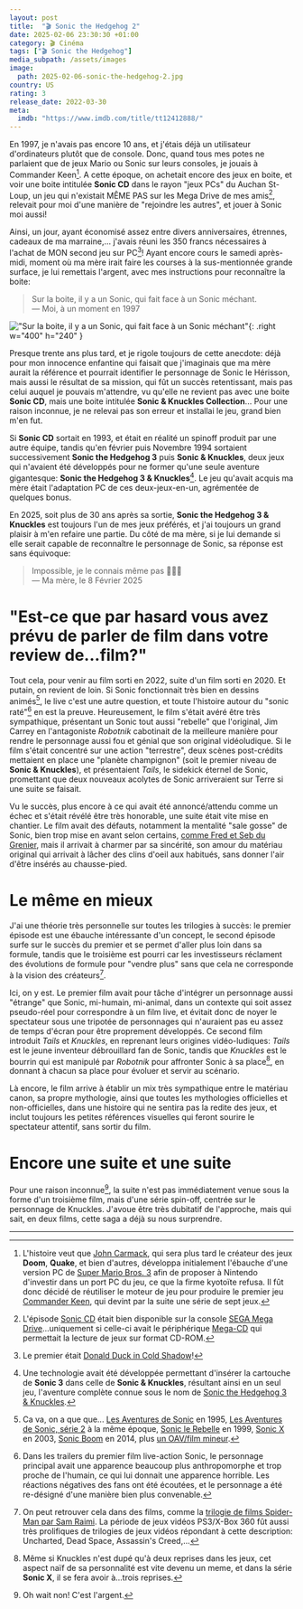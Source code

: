```yaml
---
layout: post
title:  "🎬 Sonic the Hedgehog 2"
date: 2025-02-06 23:30:30 +01:00
category: 🎬 Cinéma
tags: ["🎬 Sonic the Hedgehog"]
media_subpath: /assets/images
image:
  path: 2025-02-06-sonic-the-hedgehog-2.jpg
country: US
rating: 3
release_date: 2022-03-30
meta:
  imdb: "https://www.imdb.com/title/tt12412888/"
---
```


En 1997, je n'avais pas encore 10 ans, et j'étais déjà un utilisateur d'ordinateurs plutôt que de console. Donc, quand tous mes potes ne parlaient que de jeux Mario ou Sonic sur leurs consoles, je jouais à Commander Keen[^1]. A cette époque, on achetait encore des jeux en boite, et voir une boite intitulée **Sonic CD** dans le rayon "jeux PCs" du Auchan St-Loup, un jeu qui n'existait MÊME PAS sur les Mega Drive de mes amis[^2], relevait pour moi d'une manière de "rejoindre les autres", et jouer à Sonic moi aussi!

Ainsi, un jour, ayant économisé assez entre divers anniversaires, étrennes, cadeaux de ma marraine,... j'avais réuni les 350 francs nécessaires à l'achat de MON second jeu sur PC[^3]! Ayant encore cours le samedi après-midi, moment où ma mère irait faire les courses à la sus-mentionnée grande surface, je lui remettais l'argent, avec mes instructions pour reconnaître la boite:

> Sur la boite, il y a un Sonic, qui fait face à un Sonic méchant.   
> — Moi, à un moment en 1997

!["Sur la boite, il y a un Sonic, qui fait face à un Sonic méchant"](2025-02-06-sonic-vs-sonic.jpg){: .right w="400" h="240" }

Presque trente ans plus tard, et je rigole toujours de cette anecdote: déjà pour mon innocence enfantine qui faisait que j'imaginais que ma mère aurait la référence et pourrait identifier le personnage de Sonic le Hérisson, mais aussi le résultat de sa mission, qui fût un succès retentissant, mais pas celui auquel je pouvais m'attendre, vu qu'elle ne revient pas avec une boite **Sonic CD**, mais une boite intitulée **Sonic & Knuckles Collection**... Pour une raison inconnue, je ne relevai pas son erreur et installai le jeu, grand bien m'en fut.

Si **Sonic CD** sortait en 1993, et était en réalité un spinoff produit par une autre équipe, tandis qu'en février puis Novembre 1994 sortaient successivement **Sonic the Hedgehog 3** puis **Sonic & Knuckles**, deux jeux qui n'avaient été développés pour ne former qu'une seule aventure gigantesque: **Sonic the Hedgehog 3 & Knuckles**[^4]. Le jeu qu'avait acquis ma mère était l'adaptation PC de ces deux-jeux-en-un, agrémentée de quelques bonus.

En 2025, soit plus de 30 ans après sa sortie, **Sonic the Hedgehog 3 & Knuckles** est toujours l'un de mes jeux préférés, et j'ai toujours un grand plaisir à m'en refaire une partie. Du côté de ma mère, si je lui demande si elle serait capable de reconnaître le personnage de Sonic, sa réponse est sans équivoque:

> Impossible, je le connais même pas 🤣🤣😘   
> — Ma mère, le 8 Février 2025

# "Est-ce que par hasard vous avez prévu de parler de film dans votre review de...film?"

Tout cela, pour venir au film sorti en 2022, suite d'un film sorti en 2020. Et putain, on revient de loin. Si Sonic fonctionnait très bien en dessins animés[^5], le live c'est une autre question, et toute l'histoire autour du "sonic raté"[^6] en est la preuve. Heureusement, le film s'était avéré être très sympathique, présentant un Sonic tout aussi "rebelle" que l'original, Jim Carrey en l'antagoniste *Robotnik* cabotinait de la meilleure manière pour rendre le personnage aussi fou et génial que son original vidéoludique. Si le film s'était concentré sur une action "terrestre", deux scènes post-crédits mettaient en place une "planète champignon" (soit le premier niveau de **Sonic & Knuckles**), et présentaient *Tails*, le sidekick éternel de Sonic, promettant que deux nouveaux acolytes de Sonic arriveraient sur Terre si une suite se faisait.

Vu le succès, plus encore à ce qui avait été annoncé/attendu comme un échec et s'était révélé être très honorable, une suite était vite mise en chantier. Le film avait des défauts, notamment la mentalité "sale gosse" de Sonic, bien trop mise en avant selon certains, [<i class="fab fa-youtube"></i> comme Fred et Seb du Grenier](https://youtu.be/GhnsNUmtoOw), mais il arrivait à charmer par sa sincérité, son amour du matériau original qui arrivait à lâcher des clins d'oeil aux habitués, sans donner l'air d'être insérés au chausse-pied.

# Le même en mieux

J'ai une théorie très personnelle sur toutes les trilogies à succès: le premier épisode est une ébauche intéressante d'un concept, le second épisode surfe sur le succès du premier et se permet d'aller plus loin dans sa formule, tandis que le troisième est pourri car les investisseurs réclament des évolutions de formule pour "vendre plus" sans que cela ne corresponde à la vision des créateurs[^7].

Ici, on y est. Le premier film avait pour tâche d'intégrer un personnage aussi "étrange" que Sonic, mi-humain, mi-animal, dans un contexte qui soit assez pseudo-réel pour correspondre à un film live, et évitait donc de noyer le spectateur sous une tripotée de personnages qui n'auraient pas eu assez de temps d'écran pour être proprement développés. Ce second film introduit *Tails* et *Knuckles*, en reprenant leurs origines vidéo-ludiques: *Tails* est le jeune inventeur débrouillard fan de Sonic, tandis que *Knuckles* est le bourrin qui est manipulé par *Robotnik* pour affronter Sonic à sa place[^8], en donnant à chacun sa place pour évoluer et servir au scénario.

Là encore, le film arrive à établir un mix très sympathique entre le matériau canon, sa propre mythologie, ainsi que toutes les mythologies officielles et non-officielles, dans une histoire qui ne sentira pas la redite des jeux, et inclut toujours les petites références visuelles qui feront sourire le spectateur attentif, sans sortir du film.

# Encore une suite et une suite

Pour une raison inconnue[^9], la suite n'est pas immédiatement venue sous la forme d'un troisième film, mais d'une série spin-off, centrée sur le personnage de Knuckles. J'avoue être très dubitatif de l'approche, mais qui sait, en deux films, cette saga a déjà su nous surprendre.

* * *
[^1]: L'histoire veut que [<i class="fab fa-wikipedia-w"></i> John Carmack](https://fr.wikipedia.org/wiki/John_Carmack), qui sera plus tard le créateur des jeux **Doom**, **Quake**, et bien d'autres, développa initialement l'ébauche d'une version PC de [<i class="fab fa-wikipedia-w"></i> Super Mario Bros. 3](https://fr.wikipedia.org/wiki/Super_Mario_Bros._3) afin de proposer à Nintendo d'investir dans un port PC du jeu, ce que la firme kyotoïte refusa. Il fût donc décidé de réutiliser le moteur de jeu pour produire le premier jeu [<i class="fab fa-wikipedia-w"></i> Commander Keen](https://fr.wikipedia.org/wiki/Commander_Keen), qui devint par la suite une série de sept jeux.
[^2]: L'épisode [<i class="fab fa-wikipedia-w"></i> Sonic CD](https://fr.wikipedia.org/wiki/Sonic_CD) était bien disponible sur la console [<i class="fab fa-wikipedia-w"></i> SEGA Mega Drive](https://fr.wikipedia.org/wiki/Mega_Drive)...uniquement si celle-ci avait le périphérique [<i class="fab fa-wikipedia-w"></i> Mega-CD](https://fr.wikipedia.org/wiki/Mega-CD) qui permettait la lecture de jeux sur format CD-ROM.
[^3]: Le premier était [<i class="fab fa-wikipedia-w"></i> Donald Duck in Cold Shadow](https://fr.wikipedia.org/wiki/Donald_in_Maui_Mallard)!
[^4]: Une technologie avait été développée permettant d'insérer la cartouche de **Sonic 3** dans celle de **Sonic & Knuckles**, résultant ainsi en un seul jeu, l'aventure complète connue sous le nom de [<i class="fab fa-wikipedia-w"></i> Sonic the Hedgehog 3 & Knuckles](https://fr.wikipedia.org/wiki/Sonic_and_Knuckles#Sonic_the_Hedgehog_3_and_Knuckles).
[^5]: Ca va, on a que que... [<i class="fab fa-wikipedia-w"></i> Les Aventures de Sonic](https://fr.wikipedia.org/wiki/Les_Aventures_de_Sonic) en 1995, [<i class="fab fa-wikipedia-w"></i> Les Aventures de Sonic, série 2](https://fr.wikipedia.org/wiki/Sonic_the_Hedgehog_(s%C3%A9rie_t%C3%A9l%C3%A9vis%C3%A9e_d%27animation)) à la même époque, [<i class="fab fa-wikipedia-w"></i> Sonic le Rebelle](https://fr.wikipedia.org/wiki/Sonic_le_Rebelle) en 1999, [<i class="fab fa-wikipedia-w"></i> Sonic X](https://fr.wikipedia.org/wiki/Sonic_X) en 2003, [<i class="fab fa-wikipedia-w"></i> Sonic Boom](https://fr.wikipedia.org/wiki/Sonic_Boom_(s%C3%A9rie_t%C3%A9l%C3%A9vis%C3%A9e_d%27animation)) en 2014, plus [<i class="fab fa-wikipedia-w"></i> un OAV/film mineur](https://fr.wikipedia.org/wiki/Sonic_the_Hedgehog:_The_Movie).
[^6]: Dans les trailers du premier film live-action Sonic, le personnage principal avait une apparence beaucoup plus anthropomorphe et trop proche de l'humain, ce qui lui donnait une apparence horrible. Les réactions négatives des fans ont été écoutées, et le personnage a été re-désigné d'une manière bien plus convenable.
[^7]: On peut retrouver cela dans des films, comme la [<i class="fab fa-wikipedia-w"></i> trilogie de films Spider-Man par Sam Raimi](https://fr.wikipedia.org/wiki/Spider-Man_(s%C3%A9rie_de_films)). La période de jeux vidéos PS3/X-Box 360 fût aussi très prolifiques de trilogies de jeux vidéos répondant à cette description: Uncharted, Dead Space, Assassin's Creed,...
[^8]: Même si Knuckles n'est dupé qu'à deux reprises dans les jeux, cet aspect naïf de sa personnalité est vite devenu un meme, et dans la série **Sonic X**, il se fera avoir à...trois reprises.
[^9]: Oh wait non! C'est l'argent.
